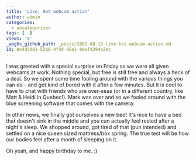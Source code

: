 ```yaml
---
title: 'Live, Hot webcam action'
author: admin
categories:
  - uncategorized
tags: {  }
views: '4'
_wpghs_github_path: _posts/2002-08-19-live-hot-webcam-action.md
id: 0e4d3981-53b8-4f4d-95e1-00af4394b2ec
---
```

<p>I was greeted with a special surprise on Friday as we were all given webcams at work. Nothing special, but free is still free and always a heck of a deal. So we spent some time fooling around with the various things you can do - and got kind of bored with it after a few minutes. But it is cool to have to chat with friends who are over-seas (or in a different country, like Matt &amp; Heidi in Quebec!). Mark was over and so we fooled around with the blue screening software that comes with the camera:</p>
<p>In other news, we finally got ourselves a new bed! It's nice to have a bed that doesn't sink in the middle and you can actually feel rested after a night's sleep. We shopped around, got tired of that (pun intended) and settled on a nice queen sized mattress/box spring. The true test will be how our bodies feel after a month of sleeping on it.</p>
<p>Oh yeah, and happy birthday to me. :)</p>
